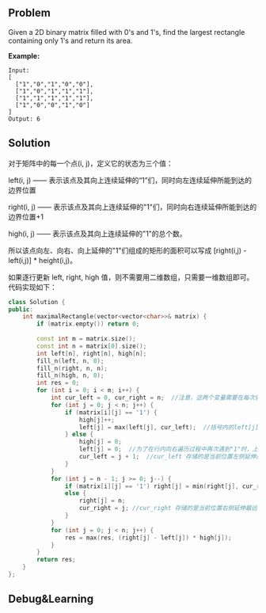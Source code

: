 ## Problem

Given a 2D binary matrix filled with 0's and 1's, find the largest rectangle containing only 1's and return its area.

**Example:**

```
Input:
[
  ["1","0","1","0","0"],
  ["1","0","1","1","1"],
  ["1","1","1","1","1"],
  ["1","0","0","1","0"]
]
Output: 6
```



## Solution

对于矩阵中的每一个点(i, j)，定义它的状态为三个值：

left(i, j) —— 表示该点及其向上连续延伸的“1”们，同时向左连续延伸所能到达的边界位置

right(i, j) —— 表示该点及其向上连续延伸的"1"们，同时向右连续延伸所能到达的边界位置+1

high(i, j) —— 表示该点及其向上连续延伸的"1"的总个数。

所以该点向左、向右、向上延伸的"1"们组成的矩形的面积可以写成  [right(i,j) - left(i,j)] * height(i,j)。

如果逐行更新 left, right, high 值，则不需要用二维数组，只需要一维数组即可。代码实现如下：

```cpp
class Solution {
public:
    int maximalRectangle(vector<vector<char>>& matrix) {
        if (matrix.empty()) return 0;
        
        const int m = matrix.size();
        const int n = matrix[0].size();
        int left[n], right[n], high[n];
        fill_n(left, n, 0); 
        fill_n(right, n, n);
        fill_n(high, n, 0);
        int res = 0;
        for (int i = 0; i < m; i++) {
            int cur_left = 0, cur_right = n;  //注意，这两个变量需要在每次循环进入新的一行时赋值
            for (int j = 0; j < n; j++) {
                if (matrix[i][j] == '1') {
                    high[j]++;
                    left[j] = max(left[j], cur_left);  //括号内的left[j]是属于上一行的左边界，相当于left(i-1, j)
                } else {
                    high[j] = 0;
                    left[j] = 0;  //为了在行内向右遍历过程中再次遇到"1"时，上面的max()函数能更新left[j]
                    cur_left = j + 1;  //cur_left 存储的是当前位置左侧延伸最远的"1"的位置
                }
            }
            for (int j = n - 1; j >= 0; j--) {
                if (matrix[i][j] == '1') right[j] = min(right[j], cur_right);
                else {
                    right[j] = n;
                    cur_right = j; //cur_right 存储的是当前位置右侧延伸最远的"1"的位置加上1，所以这里不需要j-1
                }
            }
            for (int j = 0; j < n; j++) {
                res = max(res, (right[j] - left[j]) * high[j]);
            }
        }
        return res;
    }
};
```



## Debug&Learning




